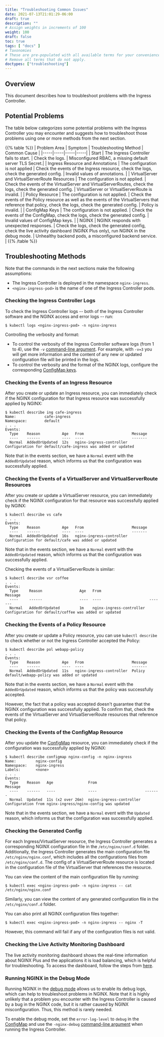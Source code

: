 ```yaml
---
title: "Troubleshooting Common Issues"
date: 2021-07-13T21:01:29-06:00
draft: true
description: ""
# Assign weights in increments of 100
weight: 100
draft: false
toc: true
tags: [ "docs" ]
# Taxonomies
# These are pre-populated with all available terms for your convenience.
# Remove all terms that do not apply.
doctypes: ["troubleshooting"]
---
```


## Overview

This document describes how to troubleshoot problems with the Ingress Controller.

## Potential Problems

The table below categorizes some potential problems with the Ingress Controller you may encounter and suggests how to troubleshoot those problems using one or more methods from the next section.

{{% table %}} 
| Problem Area | Symptom | Troubleshooting Method | Common Cause |
|-----|-----|-----|-----|
| Start | The Ingress Controller fails to start. | Check the logs. | Misconfigured RBAC, a missing default server TLS Secret.|
| Ingress Resource and Annotations | The configuration is not applied | Check the events of the Ingress resource, check the logs, check the generated config. | Invalid values of annotations. |
| VirtualServer and VirtualServerRoute Resources | The configuration is not applied. | Check the events of the VirtualServer and VirtualServerRoutes, check the logs, check the generated config. | VirtualServer or VirtualServerRoute is invalid. | 
| Policy Resource | The configuration is not applied. | Check the events of the Policy resource as well as the events of the VirtualServers that reference that policy, check the logs, check the generated config. | Policy is invalid. |
| ConfigMap Keys | The configuration is not applied. | Check the events of the ConfigMap, check the logs, check the generated config.  | Invalid values of ConfigMap keys. |
| NGINX | NGINX responds with unexpected responses. | Check the logs, check the generated config, check the live activity dashboard (NGINX Plus only), run NGINX in the debug mode. | Unhealthy backend pods, a misconfigured backend service. |
{{% /table %}} 

## Troubleshooting Methods

Note that the commands in the next sections make the following assumptions:
* The Ingress Controller is deployed in the namespace `nginx-ingress`.
* `<nginx-ingress-pod>` is the name of one of the Ingress Controller pods.

### Checking the Ingress Controller Logs

To check the Ingress Controller logs -- both of the Ingress Controller software and the NGINX access and error logs -- run:
```
$ kubectl logs <nginx-ingress-pod> -n nginx-ingress
```

Controlling the verbosity and format:
* To control the verbosity of the Ingress Controller software logs (from 1 to 4), use the `-v` [command-line argument](/nginx-ingress-controller/configuration/global-configuration/command-line-arguments). For example, with `-v=3` you will get more information and the content of any new or updated configuration file will be printed in the logs.
* To control the verbosity and the format of the NGINX logs, configure the corresponding [ConfigMap keys](/nginx-ingress-controller/configuration/global-configuration/configmap-resource).

### Checking the Events of an Ingress Resource

After you create or update an Ingress resource, you can immediately check if the NGINX configuration for that Ingress resource was successfully applied by NGINX:
```
$ kubectl describe ing cafe-ingress
Name:             cafe-ingress
Namespace:        default
. . .
Events:
  Type    Reason          Age   From                      Message
  ----    ------          ----  ----                      -------
  Normal  AddedOrUpdated  12s   nginx-ingress-controller  Configuration for default/cafe-ingress was added or updated
```
Note that in the events section, we have a `Normal` event with the `AddedOrUpdated` reason, which informs us that the configuration was successfully applied.

### Checking the Events of a VirtualServer and VirtualServerRoute Resources

After you create or update a VirtualServer resource, you can immediately check if the NGINX configuration for that  resource was successfully applied by NGINX:
```
$ kubectl describe vs cafe
. . .
Events:
  Type    Reason          Age   From                      Message
  ----    ------          ----  ----                      -------
  Normal  AddedOrUpdated  16s   nginx-ingress-controller  Configuration for default/cafe was added or updated
```
Note that in the events section, we have a `Normal` event with the `AddedOrUpdated` reason, which informs us that the configuration was successfully applied.

Checking the events of a VirtualServerRoute is similar:
```
$ kubectl describe vsr coffee 
. . .
Events:
  Type     Reason                 Age   From                      Message
  ----     ------                 ----  ----                      -------
  Normal   AddedOrUpdated         1m    nginx-ingress-controller  Configuration for default/coffee was added or updated
```

### Checking the Events of a Policy Resource

After you create or update a Policy resource, you can use `kubectl describe` to check whether or not the Ingress Controller accepted the Policy:
```
$ kubectl describe pol webapp-policy
. . .
Events:
  Type    Reason          Age   From                      Message
  ----    ------          ----  ----                      -------
  Normal  AddedOrUpdated  11s   nginx-ingress-controller  Policy default/webapp-policy was added or updated
```
Note that in the events section, we have a `Normal` event with the `AddedOrUpdated` reason, which informs us that the policy was successfully accepted.

However, the fact that a policy was accepted doesn't guarantee that the NGINX configuration was successfully applied. To confirm that, check the events of the VirtualServer and VirtualServerRoute resources that reference that policy.

### Checking the Events of the ConfigMap Resource

After you update the [ConfigMap](/nginx-ingress-controller/configuration/global-configuration/configmap-resource) resource, you can immediately check if the configuration was successfully applied by NGINX:
```
$ kubectl describe configmap nginx-config -n nginx-ingress
Name:         nginx-config
Namespace:    nginx-ingress
Labels:       <none>
. . .
Events:
  Type    Reason   Age                From                      Message
  ----    ------   ----               ----                      -------
  Normal  Updated  11s (x2 over 26m)  nginx-ingress-controller  Configuration from nginx-ingress/nginx-config was updated
```
Note that in the events section, we have a `Normal` event with the `Updated` reason, which informs us that the configuration was successfully applied.

### Checking the Generated Config

For each Ingress/VirtualServer resource, the Ingress Controller generates a corresponding NGINX configuration file in the `/etc/nginx/conf.d` folder. Additionally, the Ingress Controller generates the main configuration file `/etc/nginx/nginx.conf`, which includes all the configurations files from `/etc/nginx/conf.d`. The config of a VirtualServerRoute resource is located in the configuration file of the VirtualServer that references the resource.

You can view the content of the main configuration file by running:
```
$ kubectl exec <nginx-ingress-pod> -n nginx-ingress -- cat /etc/nginx/nginx.conf
```

Similarly, you can view the content of any generated configuration file in the `/etc/nginx/conf.d` folder. 

You can also print all NGINX configuration files together:
```
$ kubectl exec <nginx-ingress-pod> -n nginx-ingress -- nginx -T
```
However, this command will fail if any of the configuration files is not valid.

### Checking the Live Activity Monitoring Dashboard

The live activity monitoring dashboard shows the real-time information about NGINX Plus and the applications it is load balancing, which is helpful for troubleshooting. To access the dashboard, follow the steps from [here](/nginx-ingress-controller/logging-and-monitoring/status-page).

### Running NGINX in the Debug Mode

Running NGINX in the [debug mode](https://docs.nginx.com/nginx/admin-guide/monitoring/debugging/) allows us to enable its debug logs, which can help to troubleshoot problems in NGINX. Note that it is highly unlikely that a problem you encounter with the Ingress Controller is caused by a bug in the NGINX code, but it is rather caused by NGINX misconfiguration. Thus, this method is rarely needed.

To enable the debug mode, set the `error-log-level` to `debug` in the [ConfigMap](/nginx-ingress-controller/configuration/global-configuration/configmap-resource) and use the `-nginx-debug` [command-line argument](/nginx-ingress-controller/configuration/global-configuration/command-line-arguments) when running the Ingress Controller.
